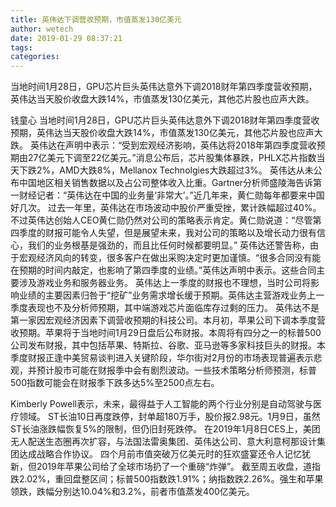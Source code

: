 ```yaml
---
title: 英伟达下调营收预期，市值蒸发130亿美元
author: wetech
date: 2019-01-29 08:37:21
tags: 
categories: 
---
```

当地时间1月28日，GPU芯片巨头英伟达意外下调2018财年第四季度营收预期，英伟达当天股价收盘大跌14%，市值蒸发130亿美元，其他芯片股也应声大跌。
<!-- more -->
钱童心
当地时间1月28日，GPU芯片巨头英伟达意外下调2018财年第四季度营收预期，英伟达当天股价收盘大跌14%，市值蒸发130亿美元，其他芯片股也应声大跌。
英伟达在声明中表示：“受到宏观经济影响，英伟达将2018年第四季度营收预期由27亿美元下调至22亿美元。”消息公布后，芯片股集体暴跌，PHLX芯片指数当天下跌2%，AMD大跌8%，Mellanox Technolgies大跌超过3%。
英伟达从未公布中国地区相关销售数据以及占公司整体收入比重。Gartner分析师盛陵海告诉第一财经记者：“英伟达在中国的业务量‘非常大’。”近几年来，黄仁勋每年都要来中国好几次。
过去一年里，英伟达在市场波动中股价严重受挫，累计跌幅超过40%。不过英伟达创始人CEO黄仁勋仍然对公司的策略表示肯定。黄仁勋说道：“尽管第四季度的财报可能令人失望，但是展望未来，我对公司的策略以及增长动力很有信心，我们的业务根基是强劲的，而且比任何时候都要明显。”
英伟达还警告称，由于宏观经济风向的转变，很多客户在做出采购决定时更加谨慎。“很多合同没有能在预期的时间内敲定，也影响了第四季度的业绩。”英伟达声明中表示。这些合同主要涉及游戏业务和服务器业务。
英伟达上一季度的财报也不理想，当时公司将影响业绩的主要因素归咎于“挖矿”业务需求增长缓于预期。英伟达主营游戏业务上一季度表现也不及分析师预期，其中端游戏芯片面临库存过剩的压力。
英伟达不是第一家因宏观经济因素下调营收预期的科技公司。本月初，苹果公司下调本季度营收预期。苹果将于当地时间1月29日盘后公布财报。
​​​​​​本周将有四分之一的标普500公司发布财报，其中包括苹果、特斯拉、谷歌、亚马逊等多家科技巨头的财报。本季度财报正逢中美贸易谈判进入关键阶段，华尔街对2月份的市场表现普遍表示悲观，并预计股市可能在财报季中会有剧烈波动。一些技术策略分析师预测，标普500指数可能会在财报季下跌多达5%至2500点左右。
 
 
Kimberly Powell表示，未来，最得益于人工智能的两个行业分别是自动驾驶与医疗领域。
ST长油10日再度跌停，封单超180万手，股价报2.98元。1月9日，虽然ST长油涨跌幅恢复5%的限制，但仍旧封死跌停。
在2019年1月8日CES上，美团无人配送生态圈再次扩容，与法国法雷奥集团、英伟达公司、意大利意柯那设计集团达成战略合作协议。
四个月前市值突破万亿美元时的狂欢盛宴还令人记忆犹新，但2019年苹果公司给了全球市场扔了一个重磅“炸弹”。
截至周五收盘，道指跌2.02%，重回盘整区间；标普500指数跌1.91%；纳指数跌2.26%。强生和苹果领跌，跌幅分别达10.04%和3.2%，前者市值蒸发400亿美元。

